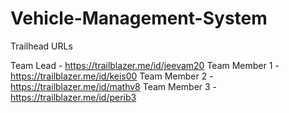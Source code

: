 # Vehicle-Management-System

Trailhead URLs

Team Lead - https://trailblazer.me/id/jeevam20
Team Member 1 - https://trailblazer.me/id/keis00
Team Member 2 - https://trailblazer.me/id/mathv8
Team Member 3 - https://trailblazer.me/id/perib3
